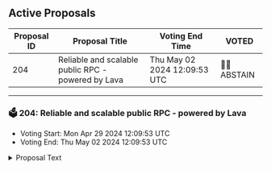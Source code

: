 ## Active Proposals

| Proposal ID | Proposal Title | Voting End Time | VOTED |
|-------------|----------------|-----------------|-------|
| 204 | Reliable and scalable public RPC - powered by Lava | Thu May 02 2024 12:09:53 UTC | 🤷‍♂️ ABSTAIN |

---

### 🗳 204: Reliable and scalable public RPC - powered by Lava
- Voting Start: Mon Apr 29 2024 12:09:53 UTC
- Voting End: Thu May 02 2024 12:09:53 UTC

<details>
<summary>Proposal Text</summary>
 
Lava’s incentivized Public PRC (ipRPC) initiative offers a completely new approach to public RPC - empowering users & devs with super reliable & performant access to data, while making it easy for teams and communities to monitor, manage, and save on infra costs.nWe’re excited to extend our partnership for another 6 months, with 75,000$ in AXL committed to maintaining & improving our high standard of service, while supporting increasing demand.nForum post: https://community.axelar.network/t/reliable-and-scalable-public-rpc-powered-by-lava/2817
</details>
